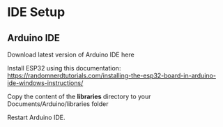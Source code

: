 # IDE Setup

## Arduino IDE

Download latest version of Arduino IDE here

Install ESP32 using this documentation: https://randomnerdtutorials.com/installing-the-esp32-board-in-arduino-ide-windows-instructions/

Copy the content of the **libraries** directory to your Documents/Arduino/libraries folder

Restart Arduino IDE.
